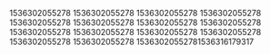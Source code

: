 1536302055278
1536302055278
1536302055278
1536302055278
1536302055278
1536302055278
1536302055278
1536302055278
1536302055278
1536302055278
1536302055278
1536302055278
1536302055278
1536302055278
15363020552781536316179317